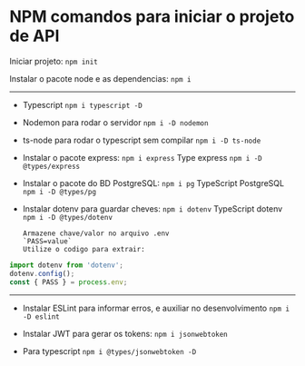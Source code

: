 # NPM comandos para iniciar o projeto de API

Iniciar projeto:
`npm init`

Instalar o pacote node e as dependencias:
`npm i`

---

- Typescript
  `npm i typescript -D`

- Nodemon para rodar o servidor
  `npm i -D nodemon`

- ts-node para rodar o typescript sem compilar
  `npm i -D ts-node`

- Instalar o pacote express:
  `npm i express`
  Type express
  `npm i -D @types/express`

- Instalar o pacote do BD PostgreSQL:
  `npm i pg`
  TypeScript PostgreSQL
  `npm i -D @types/pg`

- Instalar dotenv para guardar cheves:
  `npm i dotenv`
  TypeScript dotenv
  `npm i -D @types/dotenv`

      Armazene chave/valor no arquivo .env
      `PASS=value`
      Utilize o codigo para extrair:

```js
import dotenv from 'dotenv';
dotenv.config();
const { PASS } = process.env;
```

---

- Instalar ESLint para informar erros, e auxiliar no desenvolvimento
  `npm i -D eslint`

- Instalar JWT para gerar os tokens:
  `npm i jsonwebtoken`
- Para typescript
  `npm i @types/jsonwebtoken -D`
